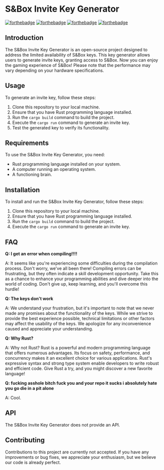 # S&Box Invite Key Generator
[![forthebadge](https://forthebadge.com/images/badges/open-source.svg)](https://forthebadge.com)
[![forthebadge](https://forthebadge.com/images/badges/made-with-rust.svg)](https://forthebadge.com)
[![forthebadge](https://forthebadge.com/images/badges/built-with-swag.svg)](https://forthebadge.com)
[![forthebadge](https://forthebadge.com/images/badges/powered-by-black-magic.svg)](https://forthebadge.com)
## Introduction
The S&Box Invite Key Generator is an open-source project designed to address the limited availability of S&Box keys. This key generator allows users to generate invite keys, granting access to S&Box. Now you can enjoy the gaming experience of S&Box! Please note that the performance may vary depending on your hardware specifications.
## Usage
To generate an invite key, follow these steps:
1. Clone this repository to your local machine.
2. Ensure that you have Rust programming language installed.
3. Run the `cargo build` command to build the project.
4. Execute the `cargo run` command to generate an invite key.
5. Test the generated key to verify its functionality.
## Requirements
To use the S&Box Invite Key Generator, you need:
- Rust programming language installed on your system.
- A computer running an operating system.
- A functioning brain.
## Installation
To install and run the S&Box Invite Key Generator, follow these steps:
1. Clone this repository to your local machine.
2. Ensure that you have Rust programming language installed.
3. Run the `cargo build` command to build the project.
4. Execute the `cargo run` command to generate an invite key.
## FAQ
**Q: I get an error when compiling!!!!**

A: It seems like you're experiencing some difficulties during the compilation process. Don't worry, we've all been there! Compiling errors can be frustrating, but they often indicate a skill development opportunity. Take this as a chance to enhance your programming abilities and dive deeper into the world of coding. Don't give up, keep learning, and you'll overcome this hurdle!

**Q: The keys don't work**

A: We understand your frustration, but it's important to note that we never made any promises about the functionality of the keys. While we strive to provide the best experience possible, technical limitations or other factors may affect the usability of the keys. We apologize for any inconvenience caused and appreciate your understanding.

**Q: Why Rust?**

A: Why not Rust? Rust is a powerful and modern programming language that offers numerous advantages. Its focus on safety, performance, and concurrency makes it an excellent choice for various applications. Rust's expressive syntax and strong type system enable developers to write robust and efficient code. Give Rust a try, and you might discover a new favorite language!

**Q: fucking asshole bitch fuck you and your repo it sucks i absolutely hate you go die in a pit alone**

A: Cool.
## API
The S&Box Invite Key Generator does not provide an API.
## Contributing
Contributions to this project are currently not accepted. If you have any improvements or bug fixes, we appreciate your enthusiasm, but we believe our code is already perfect.
